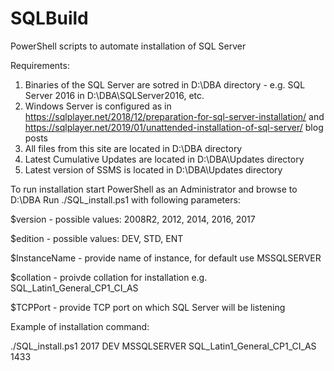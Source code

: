 # SQLBuild
PowerShell scripts to automate installation of SQL Server

Requirements:
  1. Binaries of the SQL Server are sotred in D:\DBA directory - e.g. SQL Server 2016 in D:\DBA\SQLServer2016, etc.
  2. Windows Server is configured as in https://sqlplayer.net/2018/12/preparation-for-sql-server-installation/ and https://sqlplayer.net/2019/01/unattended-installation-of-sql-server/ blog posts
  3. All files from this site are located in D:\DBA directory
  4. Latest Cumulative Updates are located in D:\DBA\Updates directory
  5. Latest version of SSMS is located in D:\DBA\Updates directory
 
To run installation start PowerShell as an Administrator and browse to D:\DBA
Run ./SQL_install.ps1 with following parameters:

$version - possible values: 2008R2, 2012, 2014, 2016, 2017

$edition - possible values: DEV, STD, ENT

$InstanceName - provide name of instance, for default use MSSQLSERVER

$collation - proivde collation for installation e.g. SQL_Latin1_General_CP1_CI_AS

$TCPPort - provide TCP port on which SQL Server will be listening

Example of installation command:

./SQL_install.ps1 2017 DEV MSSQLSERVER SQL_Latin1_General_CP1_CI_AS 1433
